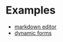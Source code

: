 # Examples

<!-- START doctoc generated TOC please keep comment here to allow auto update -->
<!-- DON'T EDIT THIS SECTION, INSTEAD RE-RUN doctoc TO UPDATE -->

<!-- END doctoc generated TOC please keep comment here to allow auto update -->

* [markdown editor](https://bl.ocks.org/lsbardel/29fe806656fc6b77df9239186e456ff2)
* [dynamic forms](https://bl.ocks.org/lsbardel/ee4ca05791e13997b7289a538ad7864d)
